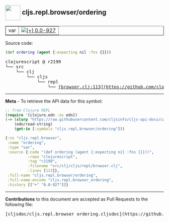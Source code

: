 ## <img width="48px" valign="middle" src="http://i.imgur.com/Hi20huC.png"> cljs.repl.browser/ordering

 <table border="1">
<tr>

<td>var</td>
<td><a href="https://github.com/cljsinfo/cljs-api-docs/tree/0.0-927"><img valign="middle" alt="[+] 0.0-927" src="https://img.shields.io/badge/+-0.0--927-lightgrey.svg"></a> </td>
</tr>
</table>






Source code:

```clj
(def ordering (agent {:expecting nil :fns {}}))
```

 <pre>
clojurescript @ r2199
└── src
    └── clj
        └── cljs
            └── repl
                └── <ins>[browser.clj:113](https://github.com/clojure/clojurescript/blob/r2199/src/clj/cljs/repl/browser.clj#L113)</ins>
</pre>


---

__Meta__ - To retrieve the API data for this symbol:

```clj
;; from Clojure REPL
(require '[clojure.edn :as edn])
(-> (slurp "https://raw.githubusercontent.com/cljsinfo/cljs-api-docs/catalog/cljs-api.edn")
    (edn/read-string)
    (get-in [:symbols "cljs.repl.browser/ordering"]))
```

```clj
{:ns "cljs.repl.browser",
 :name "ordering",
 :type "var",
 :source {:code "(def ordering (agent {:expecting nil :fns {}}))",
          :repo "clojurescript",
          :tag "r2199",
          :filename "src/clj/cljs/repl/browser.clj",
          :lines [113]},
 :full-name "cljs.repl.browser/ordering",
 :full-name-encode "cljs.repl.browser_ordering",
 :history [["+" "0.0-927"]]}

```

---

__Contributions__ to this document are accepted as Pull Requests to the following file:

 <pre>
[cljsdoc/cljs.repl.browser_ordering.cljsdoc](https://github.com/cljsinfo/cljs-api-docs/blob/master/cljsdoc/cljs.repl.browser_ordering.cljsdoc)
</pre>

